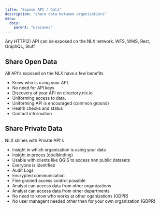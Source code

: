 ```yaml
---
title: "Expose API / Data"
description: "share data between organizations"
menu:
  docs:
    parent: "usecases"
---
```


Any HTTP(2) API can be exposed on the NLX network. WFS, WMS, Rest, GraphQL, Stuff 

## Share Open Data

All API's exposed on the NLX have a few benefits 

  - Know who is using your API. 
  - No need for API keys
  - Discovery of your API on directory.nlx.io 
  - Uniforming access to data.
  - Uniforming API is encouraged (common ground)
  - Health checks and status
  - Contact information

## Share Private Data

NLX shines with Private API's

  - Insight in which organization is using your data
  - Insight in proces (doelbinding)
  - Usable with clients like QGIS to access non public datasets
  - Everyone is identified
  - Audit Logs
  - Encrypted communication
  - Fine grained access control possible
  - Analyst can access data from other organizations
  - Analyst can access data from other departments
  - No need to know who works at other oganizations (GDPR)
  - No user managent needed other then for your own organization (GDPR)
